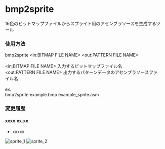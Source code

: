 # bmp2sprite
16色のビットマップファイルからスプライト用のアセンブラソースを生成するツール<br>

### 使用方法
bmp2sprite <in:BITMAP FILE NAME> <out:PATTERN FILE NAME><br>
<br>
  <in:BITMAP FILE NAME>		入力するビットマップファイル名<br>
  <out:PATTERN FILE NAME>	出力するパターンデータのアセンブラソースファイル名<br>
<br>
ex.<br>
  bmp2sprite example.bmp example_sprite.asm<br>

### 変更履歴
#### xxxx.xx.xx
* xxxxx

![sprite_1](https://github.com/chikuwa-empire/msx-tool/assets/124578804/26111a5f-61e6-4635-b93e-1c4d9351d4fa)
![sprite_2](https://github.com/chikuwa-empire/msx-tool/assets/124578804/d1dc9de8-b944-47fa-ac27-d109c4751375)
